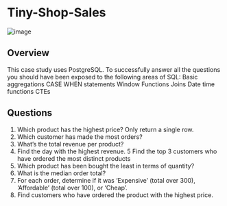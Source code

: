 # Tiny-Shop-Sales

![image](https://github.com/chandranshuanalyst/Tiny-Shop-Sales/assets/91171166/96d5e0af-4236-4842-841f-0d23c1e0afa3)

## Overview
This case study uses PostgreSQL. To successfully answer all the questions you should have been exposed to the following areas of SQL:
Basic aggregations
CASE WHEN statements
Window Functions
Joins
Date time functions
CTEs

## Questions
1. Which product has the highest price? Only return a single row.
2. Which customer has made the most orders?
3. What’s the total revenue per product?
4. Find the day with the highest revenue.
5  Find the top 3 customers who have ordered the most distinct products
6. Which product has been bought the least in terms of quantity?
7. What is the median order total?
8. For each order, determine if it was ‘Expensive’ (total over 300), ‘Affordable’ (total over 100), or ‘Cheap’.
9. Find customers who have ordered the product with the highest price.
